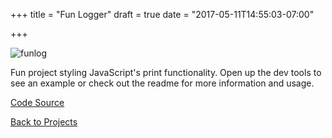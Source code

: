 +++
title = "Fun Logger"
draft = true
date = "2017-05-11T14:55:03-07:00"

+++

![funlog](https://cdn.jsdelivr.net/gh/berto/fun-logger@master/assets/methods.png)

Fun project styling JavaScript's print functionality. Open up the dev tools to see an example or 
check out the readme for more information and usage.

[Code Source](https://github.com/berto/fun-logger)

[Back to Projects](/projects)
